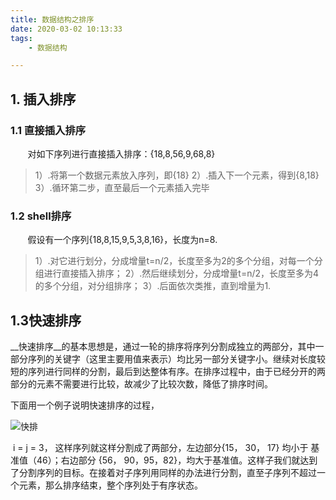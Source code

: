 ```yaml
---
title: 数据结构之排序
date: 2020-03-02 10:13:33
tags:
	- 数据结构

---
```


## 1. 插入排序
### 1.1  直接插入排序
&nbsp;&nbsp;&nbsp;&nbsp;&nbsp;&nbsp;&nbsp;对如下序列进行直接插入排序：{18,8,56,9,68,8}
>	1）.将第一个数据元素放入序列，即{18}
	2）.插入下一个元素，得到{8,18}
	3）.循环第二步，直至最后一个元素插入完毕

### 1.2 shell排序
&nbsp;&nbsp;&nbsp;&nbsp;&nbsp;&nbsp;&nbsp;假设有一个序列{18,8,15,9,5,3,8,16}，长度为n=8.
>	1）.对它进行划分，分成增量t=n/2，长度至多为2的多个分组，对每一个分组进行直接插入排序；
	2）.然后继续划分，分成增量t=n/2，长度至多为4的多个分组，对分组排序；
	3）.后面依次类推，直到增量为1.


## 1.3快速排序

 

​	__快速排序__的基本思想是，通过一轮的排序将序列分割成独立的两部分，其中一部分序列的关键字（这里主要用值来表示）均比另一部分关键字小。继续对长度较短的序列进行同样的分割，最后到达整体有序。在排序过程中，由于已经分开的两部分的元素不需要进行比较，故减少了比较次数，降低了排序时间。

下面用一个例子说明快速排序的过程，

![快排](快排.png)

​	i = j = 3， 这样序列就这样分割成了两部分，左边部分{15， 30， 17} 均小于 基准值（46）；右边部分 {56， 90，95，82}，均大于基准值。这样子我们就达到了分割序列的目标。在接着对子序列用同样的办法进行分割，直至子序列不超过一个元素，那么排序结束，整个序列处于有序状态。